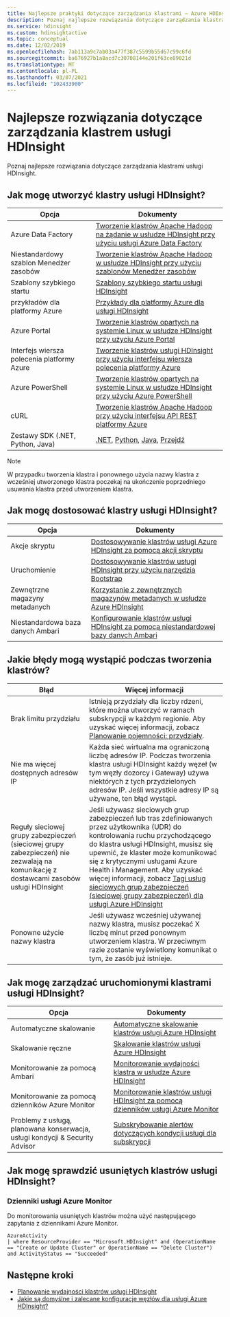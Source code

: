 ```yaml
---
title: Najlepsze praktyki dotyczące zarządzania klastrami — Azure HDInsight
description: Poznaj najlepsze rozwiązania dotyczące zarządzania klastrami usługi HDInsight.
ms.service: hdinsight
ms.custom: hdinsightactive
ms.topic: conceptual
ms.date: 12/02/2019
ms.openlocfilehash: 7ab113a9c7ab03a477f387c5599b55d67c99c6fd
ms.sourcegitcommit: ba676927b1a8acd7c30708144e201f63ce89021d
ms.translationtype: MT
ms.contentlocale: pl-PL
ms.lasthandoff: 03/07/2021
ms.locfileid: "102433900"
---
```

# <a name="hdinsight-cluster-management-best-practices"></a>Najlepsze rozwiązania dotyczące zarządzania klastrem usługi HDInsight

Poznaj najlepsze rozwiązania dotyczące zarządzania klastrami usługi HDInsight.

## <a name="how-do-i-create-hdinsight-clusters"></a>Jak mogę utworzyć klastry usługi HDInsight?

| Opcja | Dokumenty |
|---|---|
| Azure Data Factory | [Tworzenie klastrów Apache Hadoop na żądanie w usłudze HDInsight przy użyciu usługi Azure Data Factory](./hdinsight-hadoop-create-linux-clusters-adf.md) |
| Niestandardowy szablon Menedżer zasobów | [Tworzenie klastrów Apache Hadoop w usłudze HDInsight przy użyciu szablonów Menedżer zasobów](./hdinsight-hadoop-create-linux-clusters-arm-templates.md) |
| Szablony szybkiego startu | [Szablony szybkiego startu usługi HDInsight](https://azure.microsoft.com/resources/templates/?term=hdinsight) |
| przykładów dla platformy Azure | [Przykłady dla platformy Azure dla usługi HDInsight](/samples/browse/?products=azure-hdinsight) |
| Azure Portal | [Tworzenie klastrów opartych na systemie Linux w usłudze HDInsight przy użyciu Azure Portal](./spark/apache-spark-intellij-tool-plugin.md) |
| Interfejs wiersza polecenia platformy Azure | [Tworzenie klastrów usługi HDInsight przy użyciu interfejsu wiersza polecenia platformy Azure](./hdinsight-hadoop-create-linux-clusters-azure-cli.md) |
| Azure PowerShell | [Tworzenie klastrów opartych na systemie Linux w usłudze HDInsight przy użyciu Azure PowerShell](./hdinsight-hadoop-create-linux-clusters-azure-powershell.md) |
| cURL | [Tworzenie klastrów Apache Hadoop przy użyciu interfejsu API REST platformy Azure](./hdinsight-hadoop-create-linux-clusters-curl-rest.md) |
| Zestawy SDK (.NET, Python, Java) | [.NET](/dotnet/api/overview/azure/hdinsight), [Python](/python/api/overview/azure/hdinsight?preserve-view=true&view=azure-python), [Java](/java/api/overview/azure/hdinsight), [Przejdź](./hdinsight-go-sdk-overview.md) |

> [!Note]
> W przypadku tworzenia klastra i ponownego użycia nazwy klastra z wcześniej utworzonego klastra poczekaj na ukończenie poprzedniego usuwania klastra przed utworzeniem klastra.

## <a name="how-do-i-customize-hdinsight-clusters"></a>Jak mogę dostosować klastry usługi HDInsight?

| Opcja | Dokumenty |
|---|---|
| Akcje skryptu | [Dostosowywanie klastrów usługi Azure HDInsight za pomocą akcji skryptu](./hdinsight-hadoop-customize-cluster-linux.md) |
| Uruchomienie | [Dostosowywanie klastrów usługi HDInsight przy użyciu narzędzia Bootstrap](./hdinsight-hadoop-customize-cluster-bootstrap.md) |
| Zewnętrzne magazyny metadanych | [Korzystanie z zewnętrznych magazynów metadanych w usłudze Azure HDInsight](./hdinsight-use-external-metadata-stores.md) |
| Niestandardowa baza danych Ambari | [Konfigurowanie klastrów usługi HDInsight za pomocą niestandardowej bazy danych Ambari](./hdinsight-custom-ambari-db.md) |

## <a name="what-are-some-errors-i-might-face-when-creating-clusters"></a>Jakie błędy mogą wystąpić podczas tworzenia klastrów?

| Błąd | Więcej informacji |
|---|---|
| Brak limitu przydziału | Istnieją przydziały dla liczby rdzeni, które można utworzyć w ramach subskrypcji w każdym regionie. Aby uzyskać więcej informacji, zobacz [Planowanie pojemności: przydziały](./hdinsight-capacity-planning.md). |
| Nie ma więcej dostępnych adresów IP | Każda sieć wirtualna ma ograniczoną liczbę adresów IP. Podczas tworzenia klastra usługi HDInsight każdy węzeł (w tym węzły dozorcy i Gateway) używa niektórych z tych przydzielonych adresów IP. Jeśli wszystkie adresy IP są używane, ten błąd wystąpi.  |
| Reguły sieciowej grupy zabezpieczeń (sieciowej grupy zabezpieczeń) nie zezwalają na komunikację z dostawcami zasobów usługi HDInsight | Jeśli używasz sieciowych grup zabezpieczeń lub tras zdefiniowanych przez użytkownika (UDR) do kontrolowania ruchu przychodzącego do klastra usługi HDInsight, musisz się upewnić, że klaster może komunikować się z krytycznymi usługami Azure Health i Management. Aby uzyskać więcej informacji, zobacz [Tagi usług sieciowych grup zabezpieczeń (sieciowej grupy zabezpieczeń) dla usługi Azure HDInsight](./hdinsight-service-tags.md) |
| Ponowne użycie nazwy klastra | Jeśli używasz wcześniej używanej nazwy klastra, musisz poczekać X liczbę minut przed ponownym utworzeniem klastra. W przeciwnym razie zostanie wyświetlony komunikat o tym, że zasób już istnieje. |

## <a name="how-do-i-manage-running-hdinsight-clusters"></a>Jak mogę zarządzać uruchomionymi klastrami usługi HDInsight?

| Opcja | Dokumenty |
|---|---|
| Automatyczne skalowanie | [Automatyczne skalowanie klastrów usługi Azure HDInsight](./hdinsight-autoscale-clusters.md) |
| Skalowanie ręczne | [Skalowanie klastrów usługi Azure HDInsight](./hdinsight-scaling-best-practices.md) |
| Monitorowanie za pomocą Ambari| [Monitorowanie wydajności klastra w usłudze Azure HDInsight](./hdinsight-key-scenarios-to-monitor.md) |
| Monitorowanie za pomocą dzienników Azure Monitor | [Monitorowanie klastrów usługi HDInsight za pomocą dzienników usługi Azure Monitor](./hdinsight-hadoop-oms-log-analytics-tutorial.md) |
| Problemy z usługą, planowana konserwacja, usługi kondycji & Security Advisor | [Subskrybowanie alertów dotyczących kondycji usługi dla subskrypcji](../service-health/alerts-activity-log-service-notifications-portal.md) |


## <a name="how-do-i-check-on-deleted-hdinsight-clusters"></a>Jak mogę sprawdzić usuniętych klastrów usługi HDInsight?

### <a name="azure-monitor-logs"></a>Dzienniki usługi Azure Monitor

Do monitorowania usuniętych klastrów można użyć następującego zapytania z dziennikami Azure Monitor.

```loganalytics
AzureActivity
| where ResourceProvider == "Microsoft.HDInsight" and (OperationName == "Create or Update Cluster" or OperationName == "Delete Cluster") and ActivityStatus == "Succeeded"
```

## <a name="next-steps"></a>Następne kroki

* [Planowanie wydajności klastrów usługi HDInsight](./hdinsight-capacity-planning.md)
* [Jakie są domyślne i zalecane konfiguracje węzłów dla usługi Azure HDInsight?](./hdinsight-supported-node-configuration.md)
